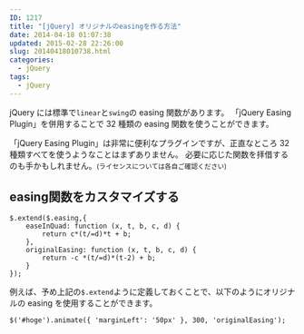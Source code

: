 ```yaml
---
ID: 1217
title: "[jQuery] オリジナルのeasingを作る方法"
date: 2014-04-18 01:07:38
updated: 2015-02-28 22:26:00
slug: 20140418010738.html
categories:
  - jQuery
tags:
  - jQuery
---
```


jQuery には標準で<code>linear</code>と<code>swing</code>の easing 関数があります。
「jQuery Easing Plugin」を併用することで 32 種類の easing 関数を使うことができます。

<!--more-->

「jQuery Easing Plugin」は非常に便利なプラグインですが、正直なところ 32 種類すべてを使うようなことはまずありません。
必要に応じた関数を拝借するのも手かもしれません。<small>(ライセンスについては各自ご確認ください)</small>

<h2>easing関数をカスタマイズする</h2>
<pre class="javascript"><code>$.extend($.easing,{
    easeInQuad: function (x, t, b, c, d) {
        return c*(t/=d)*t + b;
    },
    originalEasing: function (x, t, b, c, d) {
        return -c *(t/=d)*(t-2) + b;
    }
});</code></pre>

例えば、予め上記の<code>\$.extend</code>ように定義しておくことで、以下のようにオリジナルの easing を使用することができます。

<pre class="javascript"><code>$('#hoge').animate({ 'marginLeft': '50px' }, 300, 'originalEasing');</code></pre>
